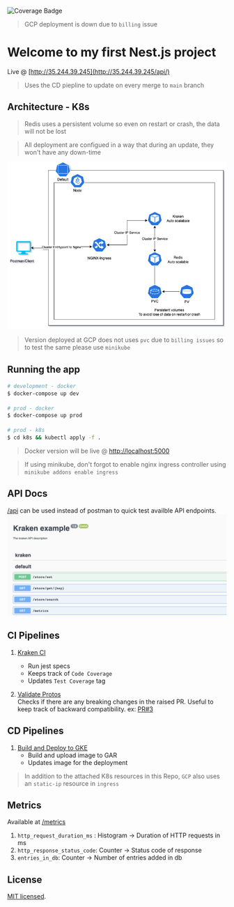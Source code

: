 ![Coverage Badge](https://img.shields.io/endpoint?url=https://gist.githubusercontent.com/im-Amitto/bd05d63d439573472355d21e7b274e08/raw/lummo__heads_main.json)

> GCP deployment is down due to `billing` issue

# Welcome to my first Nest.js project

Live @ [http://35.244.39.245](http://35.244.39.245/api/) 
> Uses the CD piepline to update on every merge to `main` branch
## Architecture - K8s
> Redis uses a persistent volume so even on restart or crash, the data will not be lost  

> All deployment are configued in a way that during an update, they won't have any down-time  

![](./images/k8s.png)  

> Version deployed at GCP does not uses `pvc` due to `billing issues` so to test the same please use `minikube`
## Running the app

```bash
# development - docker
$ docker-compose up dev

# prod - docker
$ docker-compose up prod

# prod - k8s
$ cd k8s && kubectl apply -f .
```
> Docker version will be live @ [http://localhost:5000](http://localhost:5000/api)  

> If using minikube, don't forgot to enable nginx ingress controller using `minikube addons enable ingress`

## API Docs
[/api](http://35.244.39.245/api/) can be used instead of postman to quick test availble API endpoints.
![](./images/api.png)

## CI Pipelines

1. [Kraken CI](https://github.com/im-Amitto/lummo/actions/workflows/ci.yaml)  
    - Run jest specs  
    - Keeps track of `Code Coverage`
    - Updates `Test Coverage` tag

2. [Validate Protos](https://github.com/im-Amitto/lummo/actions/workflows/buf-breaking.yml)  
    Checks if there are any breaking changes in the raised PR. Useful to keep track of backward compatibility. ex: [PR#3](https://github.com/im-Amitto/lummo/pull/3/files)

## CD Pipelines

1. [Build and Deploy to GKE](https://github.com/im-Amitto/lummo/actions/workflows/deploy.yml)  
    - Build and upload image to GAR  
    - Updates image for the deployment

> In addition to the attached K8s resources in this Repo, `GCP` also uses an `static-ip` resource in `ingress`

## Metrics
Available at [/metrics](http://35.244.39.245/metrics)  
1. `http_request_duration_ms` : Histogram -> Duration of HTTP requests in ms  
2. `http_response_status_code`: Counter -> Status code of response
3. `entries_in_db`: Counter -> Number of entries added in db
## License
[MIT licensed](LICENSE).

